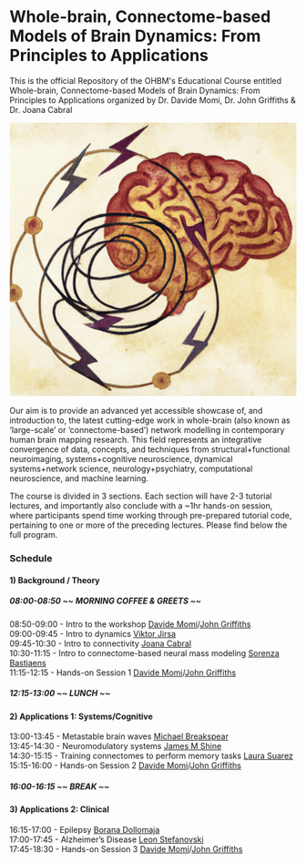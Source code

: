 # Whole-brain, Connectome-based Models of Brain Dynamics: From Principles to Applications

This is the official Repository of the OHBM's Educational Course entitled Whole-brain, Connectome-based Models of Brain Dynamics: From Principles to Applications organized by Dr. Davide Momi, Dr. John Griffiths & Dr. Joana Cabral


![alt text](https://raw.githubusercontent.com/GriffithsLab/OHBM-educational-course/main/logo.jpeg)

Our aim is to provide an advanced yet accessible showcase of, and introduction to, the latest cutting-edge work in whole-brain (also known as ‘large-scale’ or ‘connectome-based’) network modelling in contemporary human brain mapping research. This field represents an integrative convergence of data, concepts, and techniques from structural+functional neuroimaging, systems+cognitive neuroscience, dynamical systems+network science, neurology+psychiatry, computational neuroscience, and machine learning.

The course is divided in 3 sections. Each section will have 2-3 tutorial lectures, and importantly also conclude with a ~1hr hands-on session, where participants spend time working through pre-prepared tutorial code, pertaining to one or more of the preceding lectures.
Please find below the full program.

### Schedule

#### 1) Background / Theory
##### 08:00-08:50 ~~ MORNING COFFEE & GREETS ~~ 

08:50-09:00 - Intro to the workshop [Davide Momi](https://scholar.google.com/citations?user=I-BACCgAAAAJ&hl=en&oi=ao)/[John Griffiths](https://scholar.google.com/citations?user=xwkt6aQAAAAJ&hl=en&oi=ao)<br>
09:00-09:45 - Intro to dynamics [Viktor Jirsa](https://scholar.google.com/citations?user=0ZVdLpMAAAAJ&hl=en) <br>
09:45-10:30 - Intro to connectivity [Joana Cabral](https://scholar.google.com/citations?user=v3ZEOeMAAAAJ&hl=en&oi=ao) <br>
10:30-11:15 - Intro to connectome-based neural mass modeling [Sorenza Bastiaens](https://scholar.google.com/scholar?hl=en&as_sdt=0%2C5&q=Sorenza+Bastiaens&btnG=) <br>
11:15-12:15 - Hands-on Session 1 [Davide Momi](https://scholar.google.com/citations?user=I-BACCgAAAAJ&hl=en&oi=ao)/[John Griffiths](https://scholar.google.com/citations?user=xwkt6aQAAAAJ&hl=en&oi=ao)<br>

##### 12:15-13:00 ~~ LUNCH ~~

#### 2) Applications 1: Systems/Cognitive <br>
13:00-13:45 - Metastable brain waves [Michael Breakspear](https://scholar.google.com/citations?user=hrx691cAAAAJ&hl=en&oi=ao) <br>
13:45-14:30 - Neuromodulatory systems [James M Shine](https://scholar.google.com/citations?user=Uxvu7CsAAAAJ&hl=en&oi=ao) <br>
14:30-15:15 - Training connectomes to perform memory tasks [Laura Suarez](https://scholar.google.com/citations?user=3_jINP8AAAAJ&hl=en&oi=ao) <br>
15:15-16:00 - Hands-on Session 2 [Davide Momi](https://scholar.google.com/citations?user=I-BACCgAAAAJ&hl=en&oi=ao)/[John Griffiths](https://scholar.google.com/citations?user=xwkt6aQAAAAJ&hl=en&oi=ao) <br>

##### 16:00-16:15 ~~ BREAK ~~

#### 3) Applications 2: Clinical 
16:15-17:00 - Epilepsy [Borana Dollomaja](https://scholar.google.com/scholar?hl=en&as_sdt=0%2C5&q=Borana+Dollomaja&btnG=) <br>
17:00-17:45 - Alzheimer’s Disease [Leon Stefanovski](https://scholar.google.com/scholar?hl=en&as_sdt=0,5&q=leon+stefanovski) <br>
17:45-18:30 - Hands-on Session 3 [Davide Momi](https://scholar.google.com/citations?user=I-BACCgAAAAJ&hl=en&oi=ao)/[John Griffiths](https://scholar.google.com/citations?user=xwkt6aQAAAAJ&hl=en&oi=ao)<br>
